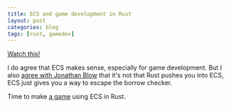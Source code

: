 ```yaml
---
title: ECS and game development in Rust
layout: post
categories: blog
tags: [rust, gamedev]
---
```


[Watch this!](https://www.youtube.com/watch?v=aKLntZcp27M)

I do agree that ECS makes sense, especially for game development. But I also [agree with Jonathan Blow](https://www.youtube.com/watch?v=4t1K66dMhWk) that it's not that Rust pushes you into ECS, ECS just gives you a way to escape the borrow checker.

Time to make [a game](https://github.com/deasilgame/deasil) using ECS in Rust.
